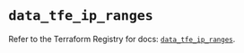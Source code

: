 # `data_tfe_ip_ranges`

Refer to the Terraform Registry for docs: [`data_tfe_ip_ranges`](https://registry.terraform.io/providers/hashicorp/tfe/0.57.1/docs/data-sources/ip_ranges).
